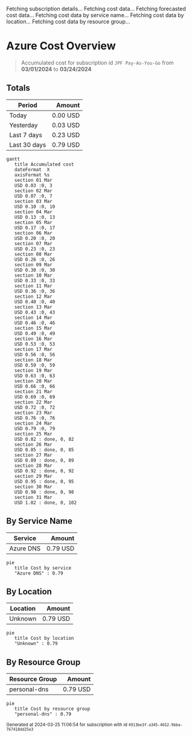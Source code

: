Fetching subscription details...
Fetching cost data...
Fetching forecasted cost data...
Fetching cost data by service name...
Fetching cost data by location...
Fetching cost data by resource group...
# Azure Cost Overview

> Accumulated cost for subscription id `JPF Pay-As-You-Go` from **03/01/2024** to **03/24/2024**

## Totals

|Period|Amount|
|---|---:|
|Today|0.00 USD|
|Yesterday|0.03 USD|
|Last 7 days|0.23 USD|
|Last 30 days|0.79 USD|

```mermaid
gantt
   title Accumulated cost
   dateFormat  X
   axisFormat %s
   section 01 Mar
   USD 0.03 :0, 3
   section 02 Mar
   USD 0.07 :0, 7
   section 03 Mar
   USD 0.10 :0, 10
   section 04 Mar
   USD 0.13 :0, 13
   section 05 Mar
   USD 0.17 :0, 17
   section 06 Mar
   USD 0.20 :0, 20
   section 07 Mar
   USD 0.23 :0, 23
   section 08 Mar
   USD 0.26 :0, 26
   section 09 Mar
   USD 0.30 :0, 30
   section 10 Mar
   USD 0.33 :0, 33
   section 11 Mar
   USD 0.36 :0, 36
   section 12 Mar
   USD 0.40 :0, 40
   section 13 Mar
   USD 0.43 :0, 43
   section 14 Mar
   USD 0.46 :0, 46
   section 15 Mar
   USD 0.49 :0, 49
   section 16 Mar
   USD 0.53 :0, 53
   section 17 Mar
   USD 0.56 :0, 56
   section 18 Mar
   USD 0.59 :0, 59
   section 19 Mar
   USD 0.63 :0, 63
   section 20 Mar
   USD 0.66 :0, 66
   section 21 Mar
   USD 0.69 :0, 69
   section 22 Mar
   USD 0.72 :0, 72
   section 23 Mar
   USD 0.76 :0, 76
   section 24 Mar
   USD 0.79 :0, 79
   section 25 Mar
   USD 0.82 : done, 0, 82
   section 26 Mar
   USD 0.85 : done, 0, 85
   section 27 Mar
   USD 0.89 : done, 0, 89
   section 28 Mar
   USD 0.92 : done, 0, 92
   section 29 Mar
   USD 0.95 : done, 0, 95
   section 30 Mar
   USD 0.98 : done, 0, 98
   section 31 Mar
   USD 1.02 : done, 0, 102
```

## By Service Name

|Service|Amount|
|---|---:|
|Azure DNS|0.79 USD|

```mermaid
pie
   title Cost by service
   "Azure DNS" : 0.79
```

## By Location

|Location|Amount|
|---|---:|
|Unknown|0.79 USD|

```mermaid
pie
   title Cost by location
   "Unknown" : 0.79
```

## By Resource Group

|Resource Group|Amount|
|---|---:|
|personal-dns|0.79 USD|

```mermaid
pie
   title Cost by resource group
   "personal-dns" : 0.79
```

<sup>Generated at 2024-03-25 11:06:54 for subscription with id `4913be3f-a345-4652-9bba-767418dd25e3`</sup>
